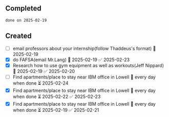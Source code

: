 
## Completed

```tasks
done on 2025-02-19
```

## Created
- [ ] email professors about your internship(follow Thaddeus's format) 📅 2025-02-19
- [x] do FAFSA(email Mr.Lang) 📅 2025-02-19 ✅ 2025-02-23
- [x] Research how to use gym equipment as well as workouts(Jeff Nippard) 📅 2025-02-19 ✅ 2025-02-20
- [ ] Find apartments/place to stay near IBM office in Lowell 🔁 every day when done ⏳ 2025-02-24
- [x] Find apartments/place to stay near IBM office in Lowell 🔁 every day when done ⏳ 2025-02-22 ✅ 2025-02-23
- [x] Find apartments/place to stay near IBM office in Lowell 🔁 every day when done ⏳ 2025-02-19 ✅ 2025-02-21